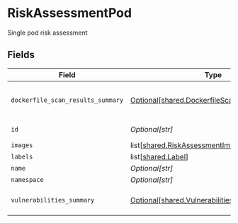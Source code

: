 # RiskAssessmentPod

Single pod risk assessment


## Fields

| Field                                                                                                    | Type                                                                                                     | Required                                                                                                 | Description                                                                                              |
| -------------------------------------------------------------------------------------------------------- | -------------------------------------------------------------------------------------------------------- | -------------------------------------------------------------------------------------------------------- | -------------------------------------------------------------------------------------------------------- |
| `dockerfile_scan_results_summary`                                                                        | [Optional[shared.DockerfileScanResultsSummary]](undefined/models/shared/dockerfilescanresultssummary.md) | :heavy_minus_sign:                                                                                       | dockerfile scan results summary by severity                                                              |
| `id`                                                                                                     | *Optional[str]*                                                                                          | :heavy_minus_sign:                                                                                       | kubernetes pod uid                                                                                       |
| `images`                                                                                                 | list[[shared.RiskAssessmentImage](undefined/models/shared/riskassessmentimage.md)]                       | :heavy_minus_sign:                                                                                       | N/A                                                                                                      |
| `labels`                                                                                                 | list[[shared.Label](undefined/models/shared/label.md)]                                                   | :heavy_minus_sign:                                                                                       | N/A                                                                                                      |
| `name`                                                                                                   | *Optional[str]*                                                                                          | :heavy_minus_sign:                                                                                       | N/A                                                                                                      |
| `namespace`                                                                                              | *Optional[str]*                                                                                          | :heavy_minus_sign:                                                                                       | N/A                                                                                                      |
| `vulnerabilities_summary`                                                                                | [Optional[shared.VulnerabilitiesSummary]](undefined/models/shared/vulnerabilitiessummary.md)             | :heavy_minus_sign:                                                                                       | Vulnerabilities summary by severity                                                                      |